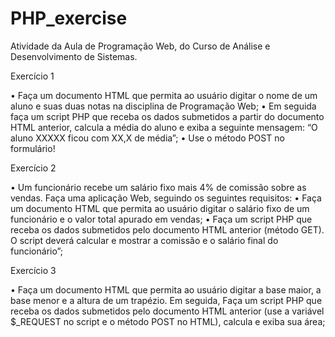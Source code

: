# PHP_exercise

Atividade da Aula de Programação Web, do Curso de Análise e Desenvolvimento de Sistemas.

Exercício 1

• Faça um documento HTML que permita ao usuário digitar o nome de um aluno e
suas duas notas na disciplina de Programação Web;
• Em seguida faça um script PHP que receba os dados submetidos a partir do
documento HTML anterior, calcula a média do aluno e exiba a seguinte
mensagem: “O aluno XXXXX ficou com XX,X de média”;
• Use o método POST no formulário!

Exercício 2

• Um funcionário recebe um salário fixo mais 4% de comissão sobre as vendas.
Faça uma aplicação Web, seguindo os seguintes requisitos:
• Faça um documento HTML que permita ao usuário digitar o salário fixo de um
funcionário e o valor total apurado em vendas;
• Faça um script PHP que receba os dados submetidos pelo documento HTML
anterior (método GET). O script deverá calcular e mostrar a comissão e o salário
final do funcionário”;

Exercício 3

• Faça um documento HTML que permita ao usuário digitar a base maior, a base
menor e a altura de um trapézio. Em seguida, Faça um script PHP que receba os
dados submetidos pelo documento HTML anterior (use a variável $_REQUEST
no script e o método POST no HTML), calcula e exiba sua área;

